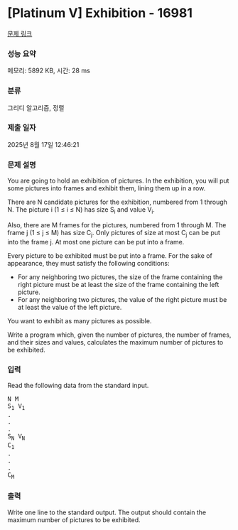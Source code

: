 # [Platinum V] Exhibition - 16981 

[문제 링크](https://www.acmicpc.net/problem/16981) 

### 성능 요약

메모리: 5892 KB, 시간: 28 ms

### 분류

그리디 알고리즘, 정렬

### 제출 일자

2025년 8월 17일 12:46:21

### 문제 설명

<p>You are going to hold an exhibition of pictures. In the exhibition, you will put some pictures into frames and exhibit them, lining them up in a row.</p>

<p>There are N candidate pictures for the exhibition, numbered from 1 through N. The picture i (1 ≤ i ≤ N) has size S<sub>i</sub> and value V<sub>i</sub>.</p>

<p>Also, there are M frames for the pictures, numbered from 1 through M. The frame j (1 ≤ j ≤ M) has size C<sub>j</sub>. Only pictures of size at most C<sub>j</sub> can be put into the frame j. At most one picture can be put into a frame.</p>

<p>Every picture to be exhibited must be put into a frame. For the sake of appearance, they must satisfy the following conditions:</p>

<ul>
	<li>For any neighboring two pictures, the size of the frame containing the right picture must be at least the size of the frame containing the left picture.</li>
	<li>For any neighboring two pictures, the value of the right picture must be at least the value of the left picture.</li>
</ul>

<p>You want to exhibit as many pictures as possible.</p>

<p>Write a program which, given the number of pictures, the number of frames, and their sizes and values, calculates the maximum number of pictures to be exhibited.</p>

### 입력 

 <p>Read the following data from the standard input.</p>

<pre>N M
S<sub>1</sub> V<sub>1</sub>
.
.
.
S<sub>N</sub> V<sub>N</sub>
C<sub>1</sub>
.
.
.
C<sub>M</sub></pre>

### 출력 

 <p>Write one line to the standard output. The output should contain the maximum number of pictures to be exhibited.</p>


